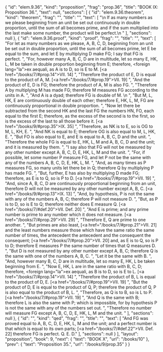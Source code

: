 {
  "id": "elem.9.36",
  "kind": "proposition",
  "frag": "prop.36",
  "title": "BOOK IX: Proposition 36.",
  "text": null,
  "sections": [
    {
      "id": "elem.9.36.theorem",
      "kind": "theorem",
      "frag": "",
      "title": "",
      "text": [
        "\n       If as many numbers as we please beginning from an unit be set out continuously in double proportion, until the sum of all becomes prime, and if the sum multiplied into the last make some number, the product will be perfect.\n      "
      ],
      "sections": null
    },
    {
      "id": "elem.9.36.proof",
      "kind": "proof",
      "frag": "",
      "title": "",
      "text": [
        "For let as many numbers as we please, A, B, C, D, beginning from an unit be set out in double proportion, until the sum of all becomes prime, let E be equal to the sum, and let E by multiplying D make FG; I say that FG is perfect. ",
        "For, however many A, B, C, D are in multitude, let so many E, HK, L, M be taken in double proportion beginning from E; therefore, <foreign lang=\"la\">ex aequali</foreign>, as A is to D, so is E to M. [<a href=\"/books/7/#prop.14\">VII. 14</a>] ",
        "Therefore the product of E, D is equal to the product of A, M. [<a href=\"/books/7/#prop.19\">VII. 19</a>] ",
        "And the product of E, D is FG; therefore the product of A, M is also FG. ",
        "Therefore A by multiplying M has made FG; therefore M measures FG according to the units in A. ",
        "And A is a dyad; therefore FG is double of M. \n      ",
        "But M, L, HK, E are continuously double of each other; therefore E, HK, L, M, FG are continuously proportional in double proportion. ",
        "Now let there be subtracted from the second HK and the last FG the numbers HN, FO, each equal to the first E; therefore, as the excess of the second is to the first, so is the excess of the last to all those before it. [<a href=\"/books/9/#prop.35\">IX. 35</a>] ",
        "Therefore, as NK is to E, so is OG to M, L, KH, E. ",
        "And NK is equal to E; therefore OG is also equal to M, L, HK, E. ",
        "But FO is also equal to E, and E is equal to A, B, C, D and the unit. ",
        "Therefore the whole FG is equal to E, HK, L, M and A, B, C, D and the unit; and it is measured by them. ",
        "I say also that FG will not be measured by any other number except A, B, C, D, E, HK, L, M and the unit. ",
        "For, if possible, let some number P measure FG, and let P not be the same with any of the numbers A, B, C, D, E, HK, L, M. ",
        "And, as many times as P measures FG, so many units let there be in Q; therefore Q by multiplying P has made FG. ",
        "But, further, E has also by multiplying D made FG; therefore, as E is to Q, so is P to D. [<a href=\"/books/7/#prop.19\">VII. 19</a>] ",
        "And, since A, B, C, D are continuously proportional beginning from an unit, therefore D will not be measured by any other number except A, B, C. [<a href=\"/books/9/#prop.13\">IX. 13</a>] ",
        "And, by hypothesis, P is not the same with any of the numbers A, B, C; therefore P will not measure D. ",
        "But, as P is to D, so is E to Q; therefore neither does E measure Q. [<a href=\"/books/7/#def.20\">VII. Def. 20</a>] ",
        "And E is prime; and any prime number is prime to any number which it does not measure. [<a href=\"/books/7/#prop.29\">VII. 29</a>] ",
        "Therefore E, Q are prime to one another. ",
        "But primes are also least, [<a href=\"/books/7/#prop.21\">VII. 21</a>] and the least numbers measure those which have the same ratio the same number of times, the antecedent the antecedent and the consequent the consequent; [<a href=\"/books/7/#prop.20\">VII. 20</a>] and, as E is to Q, so is P to D; therefore E measures P the same number of times that Q measures D. ",
        "But D is not measured by any other number except A, B, C; therefore Q is the same with one of the numbers A, B, C. ",
        "Let it be the same with B. ",
        "And, however many B, C, D are in multitude, let so many E, HK, L be taken beginning from E. ",
        "Now E, HK, L are in the same ratio with B, C, D; therefore, <foreign lang=\"la\">ex aequali</foreign>, as B is to D, so is E to L. [<a href=\"/books/7/#prop.14\">VII. 14</a>] ",
        "Therefore the product of B, L is equal to the product of D, E. [<a href=\"/books/7/#prop.19\">VII. 19</a>] ",
        "But the product of D, E is equal to the product of Q, P; therefore the product of Q, P is also equal to the product of B, L. ",
        "Therefore, as Q is to B, so is L to P. [<a href=\"/books/7/#prop.19\">VII. 19</a>] ",
        "And Q is the same with B; therefore L is also the same with P; which is impossible, for by hypothesis P is not the same with any of the numbers set out. ",
        "Therefore no number will measure FG except A, B, C, D, E, HK, L, M and the unit. "
      ],
      "sections": null
    },
    {
      "id": "",
      "kind": "qed",
      "frag": "",
      "title": "",
      "text": [
        "And FG was proved equal to A, B, C, D, E, HK, L, M and the unit; and a perfect number is that which is equal to its own parts; [<a href=\"/books/7/#def.22\">VII. Def. 22</a>] therefore FG is perfect. Q. E. D."
      ],
      "sections": null
    }
  ],
  "layout": "proposition",
  "book": 9,
  "next": {
    "text": "BOOK X",
    "url": "/books/10"
  },
  "prev": {
    "text": "Proposition 35.",
    "url": "/books/9/prop.35"
  }
}
